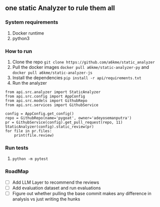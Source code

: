## one static Analyzer to rule them all
### System requirements
1. Docker runtime
1. python3

### How to run
1. Clone the repo `git clone https://github.com/a6kme/static_analyzer`
1. Pull the docker images `docker pull a6kme/static-analyzer-py` and `docker pull a6kme/static-analyzer-js`
1. Install the dependencies `pip install -r api/requirements.txt`
1. Run the analyzer

```
from api.src.analyzer import StaticAnalyzer
from api.src.config import AppConfig
from api.src.models import GithubRepo
from api.src.services import GithubService

config = AppConfig.get_config()
repo = GithubRepo(name='pygoat', owner='adeyosemanputra')
pr = GithubService(config).get_pull_request(repo, 11)
StaticAnalyzer(config).static_review(pr)
for file in pr.files:
    print(file.review)
```

### Run tests
1. `python -m pytest`

### RoadMap
- [ ] Add LLM Layer to recommend the reviews
- [ ] Add evaluation dataset and run evaluations
- [ ] Figure out whether pulling the base commit makes any difference in analysis vs just writing the hunks

